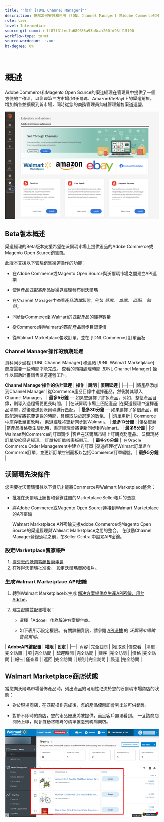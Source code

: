 ```yaml
---
title: '"簡介 [!DNL Channel Manager]"'
description: 瞭解如何安裝和使用 [!DNL Channel Manager] 將Adobe Commerce和Magento Open Source商店與第三方市場整合，並建立銷售渠道，從您的商務管理員無縫地管理市場清單、定價、庫存和銷售。
role: User
level: Intermediate
source-git-commit: ff87f31fec7a689385a93b8cab260fd93ff15f90
workflow-type: tm+mt
source-wordcount: '706'
ht-degree: 0%

---
```



# 概述

Adobe Commerce和Magento Open Source的渠道經理在管理員中提供了一個方便的工作區，以管理第三方市場(如沃爾瑪、Amazon和eBay)上的渠道銷售。 增加銷售並擴展到新市場，同時從您的商務管理員無縫管理銷售渠道運營。

![[!DNL Channel Manager] 擴展管理員視圖](assets/channel-manager-admin-entry-page.png)

## Beta版本概述

渠道經理的Beta版本支援希望在沃爾瑪市場上提供產品的Adobe Commerce或Magento Open Source銷售商。

此版本支援以下管理銷售渠道操作的功能：

* 在Adobe Commerce或Magento Open Source與沃爾瑪市場之間建立API連接

* 使用產品匹配將產品從渠道經理發布到沃爾瑪

* 在Channel Manager中查看產品清單狀態，例如 *草案*。 *處理*。 *匹配*。 *錯誤*。

* 同步從Commerce到Walmart的匹配產品的庫存數量

* 從Commerce到Walmart的匹配產品同步目錄定價

* 從Walmart Marketplace接收訂單，並在 [!DNL Commerce] 訂單面板

### Channel Manager操作的預期延遲

資料同步過程 [!DNL Channel Manager] 和連結 [!DNL Walmart Marketplace] 商店需要一些時間才能完成。 查看的預期處理時間 [!DNL Channel Manager] 操作以幫助計畫銷售渠道運營工作。

**Channel Manager操作的估計延遲**
| **操作**                              | **說明**                                                                                                                               | **預期延遲**                                                                                                        | |—|—| |將產品添加到Channel Manager |從Commerce產品目錄中選擇產品，然後將其導入Channel Manager。                                                       | **最多5分鐘** — 如果您選擇了許多產品，例如，整個產品目錄，則導入過程需要更長時間。 | |在沃爾瑪市場上匹配產品 |在渠道經理中選擇產品清單，然後發送到沃爾瑪進行匹配。                                                                  | **最多30分鐘** — 如果選擇了多個產品，則匹配過程將花費更長的時間，具體取決於選定的數量。   | |清單更新 | Commerce中庫存數量更改時。 渠道經理將更新同步到Walmart。                                                         | **最多10分鐘**                                                                                                      | |價格更新 |當產品價格發生變化時，渠道經理會將更新同步到Walmart。                                                                    | **最多5分鐘**                                                                                                       | |從Walmart到Commerce的訂單同步 |客戶在沃爾瑪市場上訂購商務產品。 沃爾瑪將訂單發給渠道經理。 訂單按訂單儀表板顯示。 | **最多30分鐘**                                                                                                      | |在Oracle Commerce Order Management中建立的訂單 |渠道經理從Walmart訂單建立Commerce訂單，並更新訂單控制面板以包括Commerce訂單編號。       | **最多5分鐘**                                                                                                       |

## 沃爾瑪先決條件

您需要從沃爾瑪獲得以下資訊才能將Commerce與Walmart Marketplace整合：

* 批准在沃爾瑪上銷售和登錄註冊的Marketplace Seller帳戶的憑據

* 將Adobe Commerce或Magento Open Source連接到Walmart Marketplace的API密鑰

   Walmart Marketplace API密鑰支援Adobe Commerce或Magento Open Source的渠道經理與Walmart Marketplace之間的整合。 在啟動Channel Manager登錄過程之前，在Seller Central中設定API密鑰。

### 設定Marketplace賣家帳戶

1. [提交您的沃爾瑪銷售商申請](https://marketplace-apply.walmart.com/apply?id=0014M00001zivMpQAI)
2. 在獲得沃爾瑪批准後， [設定沃爾瑪賣家帳戶](https://sellerhelp.walmart.com/seller/s/guide?article=000008219)。

### 生成Walmart Marketplace API密鑰

1. 轉到Walmart Marketplace以生成 [解決方案提供商生產API密鑰，用於Adobe](https://developer.walmart.com/#preloginModal?redirectUri=https%3A%2F%2Fdeveloper.walmart.com%2Faccount%2FgenerateKey)。

1. 建立密鑰並配置權限：

   * 選擇「Adobe」作為解決方案提供商。

   * 如下表所示設定權限。 有關詳細資訊，請參閱 [API憑據](https://sellerhelp.walmart.com/seller/s/guide?article=000006422) 的 _沃爾瑪市場銷售商幫助_。

|    **AdobeAPI鍵配置**
| **權限** | **設定** | |—| |內容 |完全訪問 | |獲取源 |僅查看 | |清單 |完全訪問 | |項 |完全訪問 | |延遲時間 |完全訪問 | |順序 |完全訪問 | |價格 |完全訪問 | |報告 |僅查看 | |返回 |完全訪問 | |規則 |完全訪問 | |裝運 |完全訪問 |

## Walmart Marketplace商店狀態

當您向沃爾瑪市場發佈產品時，列出產品的可用性取決於您的沃爾瑪市場商店的狀態：

* 對於現場商店，在匹配操作完成後，您的產品優惠即會列出並可供銷售。

* 對於不即時的商店，您的產品優惠將被提供，而且客戶無法看到。 一旦該商店開始上線，就會自動將臨時的清單推送到現場商店。


![[!DNL Walmart Seller Central] 分段產品](assets/walmart-seller-central-staged.png)
